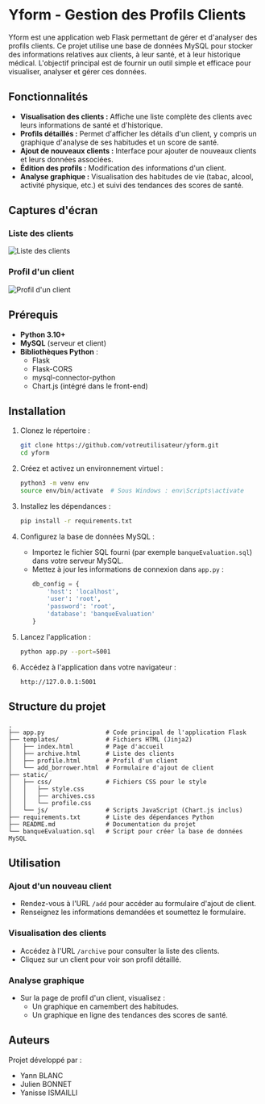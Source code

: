 # Yform - Gestion des Profils Clients

Yform est une application web Flask permettant de gérer et d'analyser des profils clients. Ce projet utilise une base de données MySQL pour stocker des informations relatives aux clients, à leur santé, et à leur historique médical. L'objectif principal est de fournir un outil simple et efficace pour visualiser, analyser et gérer ces données.

## Fonctionnalités

- **Visualisation des clients :** Affiche une liste complète des clients avec leurs informations de santé et d'historique.
- **Profils détaillés :** Permet d'afficher les détails d'un client, y compris un graphique d'analyse de ses habitudes et un score de santé.
- **Ajout de nouveaux clients :** Interface pour ajouter de nouveaux clients et leurs données associées.
- **Édition des profils :** Modification des informations d'un client.
- **Analyse graphique :** Visualisation des habitudes de vie (tabac, alcool, activité physique, etc.) et suivi des tendances des scores de santé.

## Captures d'écran

### Liste des clients
![Liste des clients](chemin/vers/limage/liste_clients.png)

### Profil d'un client
![Profil d'un client](chemin/vers/limage/profil_client.png)

## Prérequis

- **Python 3.10+**
- **MySQL** (serveur et client)
- **Bibliothèques Python** :
  - Flask
  - Flask-CORS
  - mysql-connector-python
  - Chart.js (intégré dans le front-end)

## Installation

1. Clonez le répertoire :
   ```bash
   git clone https://github.com/votreutilisateur/yform.git
   cd yform
   ```

2. Créez et activez un environnement virtuel :
   ```bash
   python3 -m venv env
   source env/bin/activate  # Sous Windows : env\Scripts\activate
   ```

3. Installez les dépendances :
   ```bash
   pip install -r requirements.txt
   ```

4. Configurez la base de données MySQL :
   - Importez le fichier SQL fourni (par exemple `banqueEvaluation.sql`) dans votre serveur MySQL.
   - Mettez à jour les informations de connexion dans `app.py` :
     ```python
     db_config = {
         'host': 'localhost',
         'user': 'root',
         'password': 'root',
         'database': 'banqueEvaluation'
     }
     ```

5. Lancez l'application :
   ```bash
   python app.py --port=5001
   ```

6. Accédez à l'application dans votre navigateur :
   ```
   http://127.0.0.1:5001
   ```

## Structure du projet

```
.
├── app.py                 # Code principal de l'application Flask
├── templates/             # Fichiers HTML (Jinja2)
│   ├── index.html         # Page d'accueil
│   ├── archive.html       # Liste des clients
│   ├── profile.html       # Profil d'un client
│   └── add_borrower.html  # Formulaire d'ajout de client
├── static/
│   ├── css/               # Fichiers CSS pour le style
│   │   ├── style.css
│   │   ├── archives.css
│   │   └── profile.css
│   └── js/                # Scripts JavaScript (Chart.js inclus)
├── requirements.txt       # Liste des dépendances Python
├── README.md              # Documentation du projet
└── banqueEvaluation.sql   # Script pour créer la base de données MySQL
```

## Utilisation

### Ajout d'un nouveau client
- Rendez-vous à l'URL `/add` pour accéder au formulaire d'ajout de client.
- Renseignez les informations demandées et soumettez le formulaire.

### Visualisation des clients
- Accédez à l'URL `/archive` pour consulter la liste des clients.
- Cliquez sur un client pour voir son profil détaillé.

### Analyse graphique
- Sur la page de profil d'un client, visualisez :
  - Un graphique en camembert des habitudes.
  - Un graphique en ligne des tendances des scores de santé.

## Auteurs

Projet développé par : 
  - Yann BLANC
  - Julien BONNET
  - Yanisse ISMAILLI

